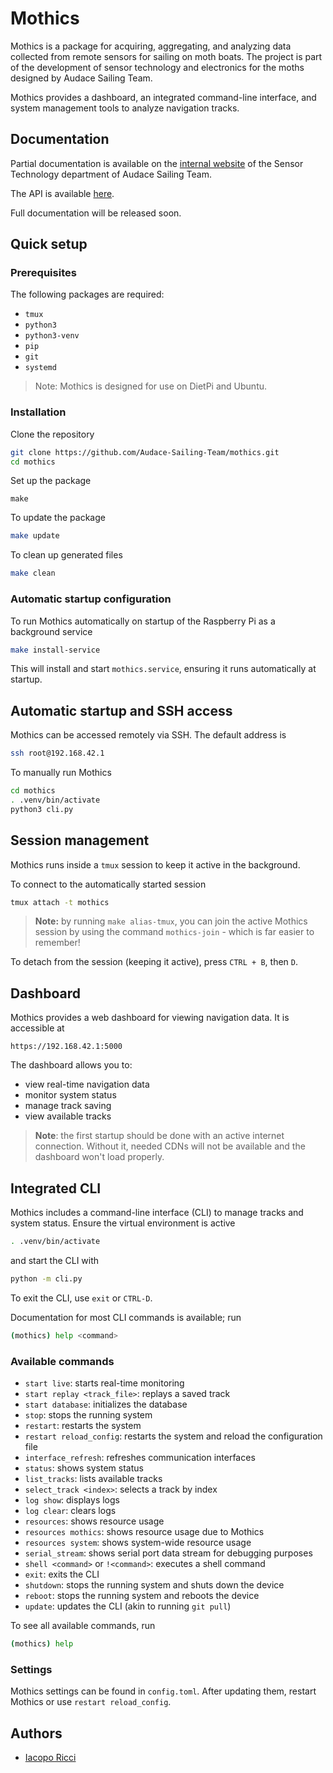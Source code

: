 # Mothics
Mothics is a package for acquiring, aggregating, and analyzing data
collected from remote sensors for sailing on moth boats. The project
is part of the development of sensor technology and electronics for
the moths designed by Audace Sailing Team.

Mothics provides a dashboard, an integrated command-line interface,
and system management tools to analyze navigation tracks.

## Documentation
Partial documentation is available on the [internal website](https://audace-sailing-team.github.io) of the Sensor Technology department of Audace Sailing Team.  

The API is available [here](https://audace-sailing-team.github.io/mothics/). 

Full documentation will be released soon.

## Quick setup
### Prerequisites
The following packages are required:
- `tmux`
- `python3`
- `python3-venv`
- `pip`
- `git`
- `systemd`

> Note: Mothics is designed for use on DietPi and Ubuntu.

### Installation
Clone the repository
```sh
git clone https://github.com/Audace-Sailing-Team/mothics.git
cd mothics
```

Set up the package
```
make
```

To update the package
```sh
make update
```

To clean up generated files
```sh
make clean
```

### Automatic startup configuration
To run Mothics automatically on startup of the Raspberry Pi as a background service
```sh
make install-service
```
This will install and start `mothics.service`, ensuring it runs automatically at startup.

## Automatic startup and SSH access
Mothics can be accessed remotely via SSH. The default address is
```sh
ssh root@192.168.42.1
```

To manually run Mothics
```sh
cd mothics
. .venv/bin/activate
python3 cli.py 
```

## Session management
Mothics runs inside a `tmux` session to keep it active in the background.

To connect to the automatically started session
```sh
tmux attach -t mothics
```

> **Note:** by running `make alias-tmux`, you can join the active
> Mothics session by using the command `mothics-join` - which is far
> easier to remember!

To detach from the session (keeping it active), press `CTRL + B`, then `D`.

## Dashboard
Mothics provides a web dashboard for viewing navigation data. It is accessible at
```
https://192.168.42.1:5000
```

The dashboard allows you to:
- view real-time navigation data
- monitor system status
- manage track saving
- view available tracks

> **Note**: the first startup should be done with an active internet
> connection. Without it, needed CDNs will not be available and the
> dashboard won't load properly.

## Integrated CLI
Mothics includes a command-line interface (CLI) to manage tracks and
system status. Ensure the virtual environment is active
```sh
. .venv/bin/activate
```

and start the CLI with
```sh
python -m cli.py
```

To exit the CLI, use `exit` or `CTRL-D`. 

Documentation for most CLI commands is available; run
```sh
(mothics) help <command>
```

### Available commands
- `start live`: starts real-time monitoring
- `start replay <track_file>`: replays a saved track
- `start database`: initializes the database
- `stop`: stops the running system
- `restart`: restarts the system
- `restart reload_config`: restarts the system and reload the
  configuration file
- `interface_refresh`: refreshes communication interfaces
- `status`: shows system status
- `list_tracks`: lists available tracks
- `select_track <index>`: selects a track by index
- `log show`: displays logs
- `log clear`: clears logs
- `resources`: shows resource usage
- `resources mothics`: shows resource usage due to Mothics
- `resources system`: shows system-wide resource usage
- `serial_stream`: shows serial port data stream for debugging purposes 
- `shell <command>` or `!<command>`: executes a shell command
- `exit`: exits the CLI
- `shutdown`: stops the running system and shuts down the device 
- `reboot`: stops the running system and reboots the device 
- `update`: updates the CLI (akin to running `git pull`)

To see all available commands, run
```sh
(mothics) help
```

### Settings
Mothics settings can be found in `config.toml`. After updating them,
restart Mothics or use `restart reload_config`.

## Authors
 - [Iacopo Ricci](https://www.iricci.frama.io)
